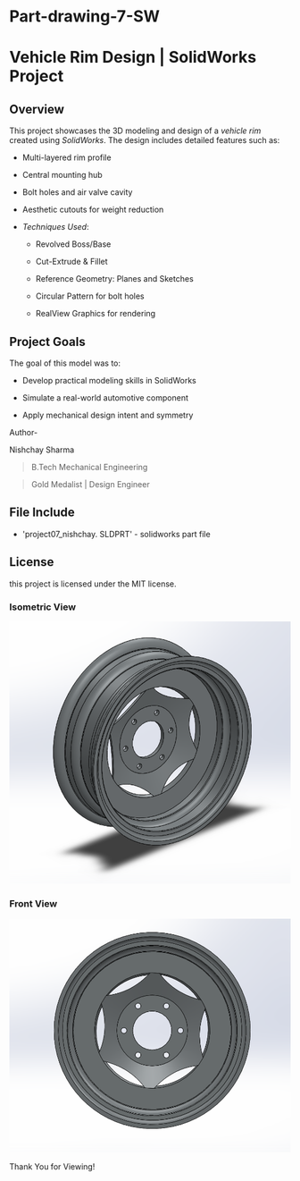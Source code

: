 # Part-drawing-7-SW

# Vehicle Rim Design | SolidWorks Project

## Overview

This project showcases the 3D modeling and design of a *vehicle rim* created using *SolidWorks*. The design includes detailed features such as:

- Multi-layered rim profile

- Central mounting hub

- Bolt holes and air valve cavity

- Aesthetic cutouts for weight reduction


- *Techniques Used*:

  - Revolved Boss/Base

  - Cut-Extrude & Fillet

  - Reference Geometry: Planes and Sketches

  - Circular Pattern for bolt holes

  - RealView Graphics for rendering


## Project Goals

The goal of this model was to:

- Develop practical modeling skills in SolidWorks

- Simulate a real-world automotive component

- Apply mechanical design intent and symmetry




Author-

Nishchay Sharma

>B.Tech Mechanical Engineering

>Gold Medalist | Design Engineer

  



## File Include

- 'project07_nishchay.  SLDPRT' -
solidworks part file
## License

this project is licensed under the MIT license.

### Isometric View 
![Isometric View](7aa.png)

### Front View
![Front View](7bb.png)



Thank You for Viewing!
